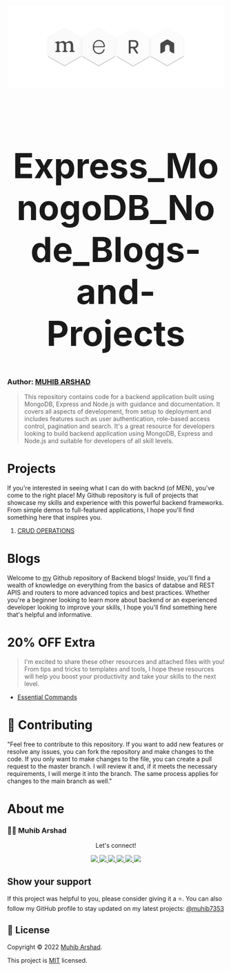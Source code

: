 <div align="center">
  <img src="mern.png">
</div>
<br>
<h1 align="center" style="font-size: 80px;" > Express_MonogoDB_Node_Blogs-and-Projects<h1/>

### Author: [MUHIB ARSHAD](https://github.com/muhib7353)

> This repository contains code for a backend application built using MongoDB, Express and Node.js with guidance and documentation. It covers all aspects of development, from setup to deployment and includes features such as user authentication, role-based access control, pagination and search. It's a great resource for developers looking to build backend application using MongoDB, Express and Node.js and suitable for developers of all skill levels.

# Projects

If you're interested in seeing what I can do with backnd (of MEN), you've come to the right place! My Github repository is full of projects that showcase my skills and experience with this powerful backend frameworks. From simple demos to full-featured applications, I hope you'll find something here that inspires you.

1. [CRUD OPERATIONS](/Projects/FIRST_MERN_STACK/)

# Blogs

Welcome to [my](https://github.com/muhib7353/nodejs-express-mongodb-exploration) Github repository of Backend blogs! Inside, you'll find a wealth of knowledge on everything from the basics of databse and REST APIS and routers to more advanced topics and best practices. Whether you're a beginner looking to learn more about backend or an experienced developer looking to improve your skills, I hope you'll find something here that's helpful and informative.

# 20% OFF Extra

> I'm excited to share these other resources and attached files with you! From tips and tricks to templates and tools, I hope these resources will help you boost your productivity and take your skills to the next level.

- [Essential Commands](/EssentialCommands.md)

# 🤝 Contributing

"Feel free to contribute to this repository. If you want to add new features or resolve any issues, you can fork the repository and make changes to the code. If you only want to make changes to the file, you can create a pull request to the master branch. I will review it and, if it meets the necessary requirements, I will merge it into the branch. The same process applies for changes to the main branch as well."

# About me

### 👨‍💻 Muhib Arshad

   <div align="center">
<p align="center">Let's connect!</p>

<a href="https://www.linkedin.com/in/muhib-arshad-85439b242/" target="blank">
    <img src="https://img.shields.io/badge/linkedin-%230077B5.svg?&style=for-the-badge&logo=linkedin&logoColor=white" />
</a>

<a href="https://medium.com/@muhibarshad123" target="blank">
    <img src="https://img.shields.io/badge/Medium-12100E?style=for-the-badge&logo=medium&logoColor=white" />
</a>

<a href="https://stackoverflow.com/users/18215817/muhib-arshad?tab=profile" target="blank">
    <img src="https://img.shields.io/badge/Stack_Overflow-FE7A16?style=for-the-badge&logo=stack-overflow&logoColor=white" />
</a>

<a href = "https://twitter.com/muhib7353" target="blank">
    <img src="https://img.shields.io/badge/Twitter-1DA1F2?style=for-the-badge&logo=twitter&logoColor=white" />
</a>

<a href="https://www.facebook.com/muhib7353/" target="blank">
    <img src="https://img.shields.io/badge/Facebook-1877F2?style=for-the-badge&logo=facebook&logoColor=white" />
</a>

<a href="https://www.instagram.com/muhib7353/" target="blank">
    <img src="https://img.shields.io/badge/Instagram-E4405F?style=for-the-badge&logo=instagram&logoColor=white" />
</a>

</div>

## Show your support

If this project was helpful to you, please consider giving it a ⭐️.
You can also follow my GitHub profile to stay updated on my latest projects:
<a href="https://github.com/muhib7353" target="blank">
@muhib7353
</a>

## 📝 License

Copyright © 2022 [Muhib Arshad](https://github.com/muhib7353).

This project is [MIT](/License.md) licensed.
